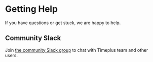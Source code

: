 # Getting Help

If you have questions or get stuck, we are happy to help.

## Community Slack

Join [the community Slack group](https://timepluscommunity.slack.com) to chat with Timeplus team and other users.
